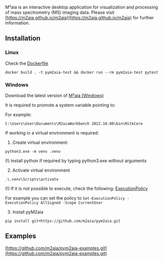 M²aia is an interactive desktop application for visualization and processing of mass spectrometry (MS) imaging data. Please visit [https://m2aia.github.io/m2aia](https://m2aia.github.io/m2aia) for further information.

## Installation

### Linux

Check the [Dockerfile](docker/Dockerfile)

``` docker build . -t pym2aia-test && docker run --rm pym2aia-test pytest ```

### Windows

Download the latest version of [M²aia (Windows)](https://m2aia.de/)

It is required to promote a system variable pointing to:

For example:

``` C:\Users\User\Documents\M2aiaWorkbench 2022.10.00\bin\MitkCore ```


If working in a virtual environment is required:

1) Create virtual environment:

``` python3.exe -m venv .venv ```

(!) install python if required by typing python3.exe without arguments

2) Activate virtual environment

``` .\.venv\Scripts\activate ```

(!) If it is not possible to execute, check the following: [ExecutionPolicy](https://learn.microsoft.com/en-us/powershell/module/microsoft.powershell.core/about/about_execution_policies?view=powershell-7.2)

For example you can set the policy to ``` Set-ExecutionPolicy -ExecutionPolicy AllSigned -Scope CurrentUser ```

3) Install pyM2aia

``` pip install git+https://github.com/m2aia/pym2aia.git ```



## Examples

[https://github.com/m2aia/pym2aia-examples.git](https://github.com/m2aia/pym2aia-examples.git)
